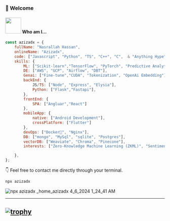 ### 👋 Welcome
#### <img src="https://media.giphy.com/media/VgCDAzcKvsR6OM0uWg/giphy.gif" width="50"> Who am I...  
```javascript
const azizadx = {
    fullName: "Nasrallah Hassan",
    onlineName: "Azizadx",
    code: ["Javascript", "Python", "TS", "C++", "C",  & "Anything Hype"],
    skills: {
        ML: ["Scikit-learn","TensorFlow", "PyTorch", "Predictive Analytics", "NLP"],
        DE: ["AWS", "GCP", "Airflow", "DBT"],
        Genai: ["Fine-tune","CUDA", "Tokenization", "OpenAi Embedding"],
        backEnd: {
            JS/TS: ["Node", "Express", "Elysia"],
            Python: ["Flask","Fastapi"],
        },
        frontEnd: {
            SPA: ["Angluar","React"]
        },
        mobileApp: {
            native: ["Android Development"],
            crossPlatform: ["Flutter"]
        },
        devOps: ["Docker🐳", "Nginx"],
        DB: ["mongo", "MySql", "sqlite", "Postgres"],
        vectorDB: ["Weaviate", "Chroma", "Pinecone"], 
        interests: ["Zero-Knowledge Machine Learning (ZKML)", "Sentiment Analysis", "Recurrent Neural Networks (RNN)", "Retrieval-Augmented Generation (RAG)", "Quantum-LoRa Architecture (QLoRA)"]

    },
};
```
👇 Feel free to contact me directly through your terminal.

```bash
npx azizadx
```
![npx azizadx _home_azizadx 4_6_2024 1_24_41 AM](https://github.com/Azizadx/Azizadx/assets/45791956/605956a7-87a1-4f70-8f34-c800c7693944)



---
[![trophy](https://github-profile-trophy.vercel.app/?username=azizadx)](https://github.com/ryo-ma/github-profile-trophy)
---
